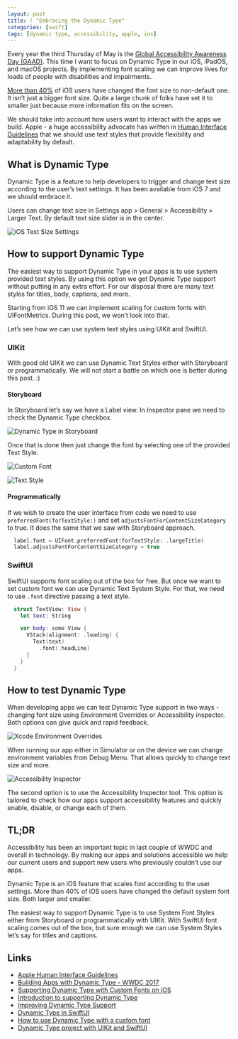 ```yaml
---
layout: post
title: ! "Embracing the Dynamic Type"
categories: [swift]
tags: [dynamic type, accessibility, apple, ios]
---
```


Every year the third Thursday of May is the [Global Accessibility Awareness Day (GAAD)](https://en.wikipedia.org/wiki/Global_Accessibility_Awareness_Day). This time I want to focus on Dynamic Type in our iOS, iPadOS, and macOS projects. By implementing font scaling we can improve lives for loads of people with disabilities and impairments.

<!--more-->

[More than 40%](https://twitter.com/browgrammer/status/1031630345551065089) of iOS users have changed the font size to non-default one. It isn’t just a bigger font size. Quite a large chunk of folks have set it to smaller just because more information fits on the screen.

We should take into account how users want to interact with the apps we build. Apple - a huge accessibility advocate has written in [Human Interface Guidelines](https://developer.apple.com/design/human-interface-guidelines/accessibility/overview/introduction/) that we should use text styles that provide flexibility and adaptability by default.

## What is Dynamic Type

Dynamic Type is a feature to help developers to trigger and change text size according to the user’s text settings. It has been available from iOS 7 and we should embrace it.

Users can change text size in Settings app > General > Accessibility > Larger Text. By default text size slider is in the center.

![iOS Text Size Settings](/assets/img/dynamic-type/ios-settings.jpeg)

## How to support Dynamic Type

The easiest way to support Dynamic Type in your apps is to use system provided text styles. By using this option we get Dynamic Type support without putting in any extra effort. For our disposal there are many text styles for titles, body, captions, and more.

Starting from iOS 11 we can implement scaling for custom fonts with UIFontMetrics. During this post, we won’t look into that.

Let’s see how we can use system text styles using UIKit and SwiftUI.

### UIKit

With good old UIKit we can use Dynamic Text Styles either with Storyboard or programmatically. We will not start a battle on which one is better during this post. :)

#### Storyboard

In Storyboard let’s say we have a Label view. In Inspector pane we need to check the Dynamic Type checkbox.

![Dynamic Type in Storyboard](/assets/img/dynamic-type/dynamic-type-storyboard.png)

Once that is done then just change the font by selecting one of the provided Text Style.

![Custom Font](/assets/img/dynamic-type/dynamic-type-font.png)

![Text Style](/assets/img/dynamic-type/dynamic-type-text-styles.png)

#### Programmatically

If we wish to create the user interface from code we need to use `preferredFont(forTextStyle:)` and set `adjustsFontForContentSizeCategory` to true. It does the same that we saw with Storyboard approach.

```swift
  label.font = UIFont.preferredFont(forTextStyle: .largeTitle)
  label.adjustsFontForContentSizeCategory = true
```

### SwiftUI

SwiftUI supports font scaling out of the box for free. But once we want to set custom font we can use Dynamic Text System Style. For that, we need to use `.font` directive passing a text style.

```swift
  struct TextView: View {
    let text: String

    var body: some View {
      VStack(alignment: .leading) {
        Text(text)
          .font(.headLine)
      }
    }
  }
```
	
## How to test Dynamic Type

When developing apps we can test Dynamic Type support in two ways - changing font size using Environment Overrides or Accessibility inspector. Both options can give quick and rapid feedback.

![Xcode Environment Overrides](/assets/img/dynamic-type/xcode-environment-overrides.png)

When running our app either in Simulator or on the device we can change environment variables from Debug Menu. That allows quickly to change text size and more.

![Accessibility Inspector](/assets/img/dynamic-type/accessibility-inspector.png)

The second option is to use the Accessibility Inspector tool. This option is tailored to check how our apps support accessibility features and quickly enable, disable, or change each of them.
  
## TL;DR

Accessibility has been an important topic in last couple of WWDC and overall in technology. By making our apps and solutions accessible we help our current users and support new users who previously couldn’t use our apps.

Dynamic Type is an iOS feature that scales font according to the user settings. More than 40% of iOS users have changed the default system font size. Both larger and smaller. 

The easiest way to support Dynamic Type is to use System Font Styles either from Storyboard or programmatically with UIKit. With SwiftUI font scaling comes out of the box, but sure enough we can use System Styles let’s say for titles and captions.

## Links

* [Apple Human Interface Guidelines](https://developer.apple.com/documentation/uikit/uifont/scaling_fonts_automatically)
* [Building Apps with Dynamic Type - WWDC 2017](https://developer.apple.com/videos/play/wwdc2017/245/)
* [Supporting Dynamic Type with Custom Fonts on iOS](https://blog.timroesner.com/supporting-dynamic-type)
* [Introduction to supporting Dynamic Type](https://fluffy.es/introduction-to-dynamic-type/)
* [Improving Dynamic Type Support](https://pspdfkit.com/blog/2018/improving-dynamic-type-support/)
* [Dynamic Type in SwiftUI](https://swiftwithmajid.com/2019/10/09/dynamic-type-in-swiftui/)
* [How to use Dynamic Type with a custom font](https://www.hackingwithswift.com/quick-start/swiftui/how-to-use-dynamic-type-with-a-custom-font)
* [Dynamic Type project with UIKit and SwiftUI](https://github.com/fassko/DynamicType)
